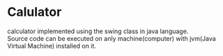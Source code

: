 # Calulator
calculator implemented using the swing class in java language.  
Source code can be executed on anly machine(computer) with jvm(Java Virtual Machine) installed on it. 
